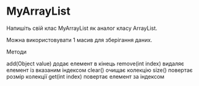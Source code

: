# MyArrayList
Напишіть свій клас MyArrayList як аналог класу ArrayList.

Можна використовувати 1 масив для зберігання даних.

Методи

add(Object value) додає елемент в кінець
remove(int index) видаляє елемент із вказаним індексом
clear() очищає колекцію
size() повертає розмір колекції
get(int index) повертає елемент за індексом
